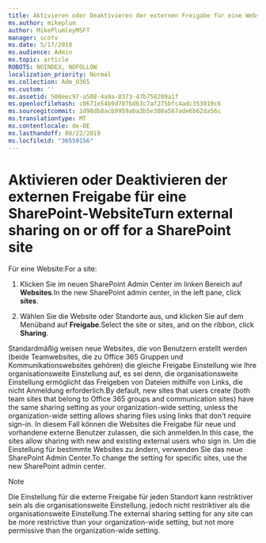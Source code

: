 ```yaml
---
title: Aktivieren oder Deaktivieren der externen Freigabe für eine Website
ms.author: mikeplum
author: MikePlumleyMSFT
manager: scotv
ms.date: 5/17/2018
ms.audience: Admin
ms.topic: article
ROBOTS: NOINDEX, NOFOLLOW
localization_priority: Normal
ms.collection: Adm_O365
ms.custom: ''
ms.assetid: 500eec97-a508-4a9a-8373-47b758209a1f
ms.openlocfilehash: c0671e54b9d707bd63c7af275bfc4adc353019c6
ms.sourcegitcommit: 1d98db8acb9959aba3b5e308a567ade6b62da56c
ms.translationtype: MT
ms.contentlocale: de-DE
ms.lasthandoff: 08/22/2019
ms.locfileid: "36559156"
---
```

# <a name="turn-external-sharing-on-or-off-for-a-sharepoint-site"></a><span data-ttu-id="0f2a5-102">Aktivieren oder Deaktivieren der externen Freigabe für eine SharePoint-Website</span><span class="sxs-lookup"><span data-stu-id="0f2a5-102">Turn external sharing on or off for a SharePoint site</span></span>

<span data-ttu-id="0f2a5-103">Für eine Website:</span><span class="sxs-lookup"><span data-stu-id="0f2a5-103">For a site:</span></span>
  
1. <span data-ttu-id="0f2a5-104">Klicken Sie im neuen SharePoint Admin Center im linken Bereich auf **Websites**.</span><span class="sxs-lookup"><span data-stu-id="0f2a5-104">In the new SharePoint admin center, in the left pane, click **sites**.</span></span>
    
2. <span data-ttu-id="0f2a5-105">Wählen Sie die Website oder Standorte aus, und klicken Sie auf dem Menüband auf **Freigabe**.</span><span class="sxs-lookup"><span data-stu-id="0f2a5-105">Select the site or sites, and on the ribbon, click **Sharing**.</span></span>
    
<span data-ttu-id="0f2a5-106">Standardmäßig weisen neue Websites, die von Benutzern erstellt werden (beide Teamwebsites, die zu Office 365 Gruppen und Kommunikationswebsites gehören) die gleiche Freigabe Einstellung wie Ihre organisationsweite Einstellung auf, es sei denn, die organisationsweite Einstellung ermöglicht das Freigeben von Dateien mithilfe von Links, die nicht Anmeldung erforderlich.</span><span class="sxs-lookup"><span data-stu-id="0f2a5-106">By default, new sites that users create (both team sites that belong to Office 365 groups and communication sites) have the same sharing setting as your organization-wide setting, unless the organization-wide setting allows sharing files using links that don't require sign-in.</span></span> <span data-ttu-id="0f2a5-107">In diesem Fall können die Websites die Freigabe für neue und vorhandene externe Benutzer zulassen, die sich anmelden.</span><span class="sxs-lookup"><span data-stu-id="0f2a5-107">In this case, the sites allow sharing with new and existing external users who sign in.</span></span> <span data-ttu-id="0f2a5-108">Um die Einstellung für bestimmte Websites zu ändern, verwenden Sie das neue SharePoint Admin Center.</span><span class="sxs-lookup"><span data-stu-id="0f2a5-108">To change the setting for specific sites, use the new SharePoint admin center.</span></span>
  
> [!NOTE]
> <span data-ttu-id="0f2a5-109">Die Einstellung für die externe Freigabe für jeden Standort kann restriktiver sein als die organisationsweite Einstellung, jedoch nicht restriktiver als die organisationsweite Einstellung.</span><span class="sxs-lookup"><span data-stu-id="0f2a5-109">The external sharing setting for any site can be more restrictive than your organization-wide setting, but not more permissive than the organization-wide setting.</span></span> 
  

